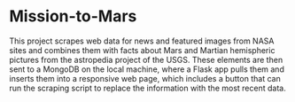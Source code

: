 # Mission-to-Mars

This project scrapes web data for news and featured images from NASA sites and combines them with facts about Mars and Martian hemispheric pictures from the astropedia project of the USGS. These elements are then sent to a MongoDB on the local machine, where a Flask app pulls them and inserts them into a responsive web page, which includes a button that can run the scraping script to replace the information with the most recent data.